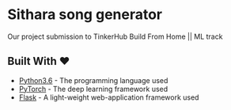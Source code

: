 # Sithara song generator
  Our project submission to TinkerHub Build From Home || ML track
  

  
  ## Built With ❤️ 

* [Python3.6](https://docs.python.org/3.6/) - The programming language used
* [PyTorch](https://pytorch.org/) - The deep learning framework used
* [Flask](https://pypi.org/project/Flask/) - A light-weight web-application framework used
